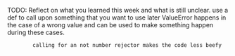 TODO: Reflect on what you learned this week and what is still unclear.
use a def to call upon something that you want to use later
ValueError happens in the case of a wrong value and can be used to make something happen during these cases.


            calling for an not number rejector makes the code less beefy